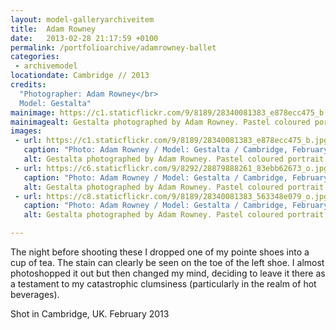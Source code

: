 ```yaml
---
layout: model-galleryarchiveitem
title:  Adam Rowney
date:   2013-02-28 21:17:59 +0100
permalink: /portfolioarchive/adamrowney-ballet
categories:
 - archivemodel
locationdate: Cambridge // 2013
credits:
  "Photographer: Adam Rowney</br>
  Model: Gestalta"
mainimage: https://c1.staticflickr.com/9/8189/28340081383_e878ecc475_b.jpg
mainimagealt: Gestalta photographed by Adam Rowney. Pastel coloured portrait of a nude ballet dancer
images:
 - url: https://c1.staticflickr.com/9/8189/28340081383_e878ecc475_b.jpg
   caption: "Photo: Adam Rowney / Model: Gestalta / Cambridge, February 2013"
   alt: Gestalta photographed by Adam Rowney. Pastel coloured portrait of a nude ballet dancer
 - url: https://c6.staticflickr.com/9/8292/28879888261_83ebb62673_o.jpg
   caption: "Photo: Adam Rowney / Model: Gestalta / Cambridge, February 2013"
   alt: Gestalta photographed by Adam Rowney. Pastel coloured portrait of a nude ballet dancer
 - url: https://c8.staticflickr.com/9/8189/28340081383_563348e079_o.jpg
   caption: "Photo: Adam Rowney / Model: Gestalta / Cambridge, February 2013"
   alt: Gestalta photographed by Adam Rowney. Pastel coloured portrait of a nude ballet dancer

---
```

The night before shooting these I dropped one of my pointe shoes into a cup of tea.  The stain can clearly be seen on the toe of the left shoe.  I almost photoshopped it out but then changed my mind, deciding to leave it there as a testament to my catastrophic clumsiness (particularly in the realm of hot beverages).

Shot in Cambridge, UK. February 2013
